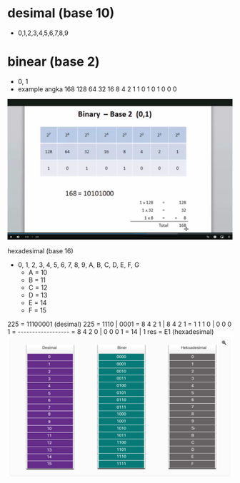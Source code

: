 # desimal (base 10)
- 0,1,2,3,4,5,6,7,8,9

# binear (base 2)
- 0, 1
- example angka 168
    128 64 32 16 8 4 2 1
     1  0  1  0  1 0 0 0
<img src="../image/notes_3.1.png">

hexadesimal (base 16)
- 0, 1, 2, 3, 4, 5, 6, 7, 8, 9, A, B, C, D, E, F, G
  - A = 10
  - B = 11
  - C = 12
  - D = 13
  - E = 14
  - F = 15

225 = 11100001 (desimal)
225 = 1110 | 0001
    = 8 4 2 1 | 8 4 2 1
    = 1 1 1 0 | 0 0 0 1
    = ------------------
    = 8 4 2 0 | 0 0 0 1
    = 14 | 1
res = E1 (hexadesimal)
<img src="../image/notes_3.2.png">